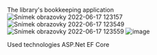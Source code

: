 The library's bookkeeping application 
![Snímek obrazovky 2022-06-17 123157](https://user-images.githubusercontent.com/75219332/174281749-213e9706-dc07-4530-a8d8-b07953af2aa3.jpg)
![Snímek obrazovky 2022-06-17 123549](https://user-images.githubusercontent.com/75219332/174282159-6247c4aa-6dd4-4a99-950b-d633ff0aaec1.jpg)
![Snímek obrazovky 2022-06-17 123559](https://user-images.githubusercontent.com/75219332/174282174-1336ad88-b759-4213-bc13-8b7edd5f5fff.jpg)
![image](https://user-images.githubusercontent.com/75219332/174282674-54278b7f-ef3a-43d8-9ca3-0f89ae252264.png)

Used technologies ASP.Net EF Core
